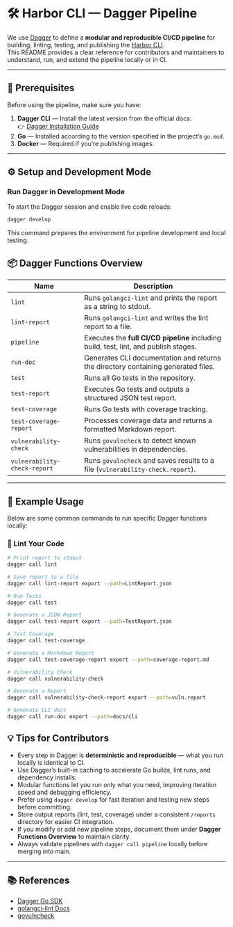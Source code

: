 # 🛠️ Harbor CLI — Dagger Pipeline

We use [Dagger](https://dagger.io) to define a **modular and reproducible CI/CD pipeline** for building, linting, testing, and publishing the [Harbor CLI](https://github.com/goharbor/harbor-cli).  
This README provides a clear reference for contributors and maintainers to understand, run, and extend the pipeline locally or in CI.

---

## 🚧 Prerequisites

Before using the pipeline, make sure you have:

1. **Dagger CLI** — Install the latest version from the official docs:  
   👉 [Dagger Installation Guide](https://docs.dagger.io/install)
2. **Go** — Installed according to the version specified in the project’s `go.mod`.
3. **Docker** — Required if you’re publishing images.

---

## ⚙️ Setup and Development Mode

### Run Dagger in Development Mode

To start the Dagger session and enable live code reloads:

```bash
dagger develop
```

This command prepares the environment for pipeline development and local testing.

## 📦 Dagger Functions Overview

| **Name**                       | **Description**                                                                                 |
|--------------------------------|-------------------------------------------------------------------------------------------------|
| `lint`                         | Runs `golangci-lint` and prints the report as a string to stdout.                              |
| `lint-report`                  | Runs `golangci-lint` and writes the lint report to a file.                                     |
| `pipeline`                     | Executes the **full CI/CD pipeline** including build, test, lint, and publish stages.          |
| `run-doc`                      | Generates CLI documentation and returns the directory containing generated files.              |
| `test`                         | Runs all Go tests in the repository.                                                           |
| `test-report`                  | Executes Go tests and outputs a structured JSON test report.                                   |
| `test-coverage`                | Runs Go tests with coverage tracking.                                                          |
| `test-coverage-report`         | Processes coverage data and returns a formatted Markdown report.                               |
| `vulnerability-check`          | Runs `govulncheck` to detect known vulnerabilities in dependencies.                            |
| `vulnerability-check-report`   | Runs `govulncheck` and saves results to a file (`vulnerability-check.report`).                  |

---

## 🧩 Example Usage

Below are some common commands to run specific Dagger functions locally:

### 🧼 Lint Your Code

```bash
# Print report to stdout
dagger call lint

# Save report to a file
dagger call lint-report export --path=LintReport.json

# Run Tests
dagger call test

# Generate a JSON Report
dagger call test-report export --path=TestReport.json

# Test Coverage
dagger call test-coverage

# Generate a Markdown Report
dagger call test-coverage-report export --path=coverage-report.md

# Vulnerability Check 
dagger call vulnerability-check 

# Generate a Report
dagger call vulnerability-check-report export --path=vuln.report

# Generate CLI docs 
dagger call run-doc export --path=docs/cli 
```


## 💡 Tips for Contributors

- Every step in Dagger is **deterministic and reproducible** — what you run locally is identical to CI.
- Use Dagger’s built-in caching to accelerate Go builds, lint runs, and dependency installs.
- Modular functions let you run only what you need, improving iteration speed and debugging efficiency.
- Prefer using `dagger develop` for fast iteration and testing new steps before committing.
- Store output reports (lint, test, coverage) under a consistent `/reports` directory for easier CI integration.
- If you modify or add new pipeline steps, document them under **Dagger Functions Overview** to maintain clarity.
- Always validate pipelines with `dagger call pipeline` locally before merging into main.

---

## 📚 References

- [Dagger Go SDK](https://pkg.go.dev/dagger.io/dagger)
- [golangci-lint Docs](https://golangci-lint.run/)
- [govulncheck](https://pkg.go.dev/golang.org/x/vuln/cmd/govulncheck)
